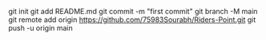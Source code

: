 git init
git add README.md
git commit -m "first commit"
git branch -M main
git remote add origin https://github.com/75983Sourabh/Riders-Point.git
git push -u origin main
